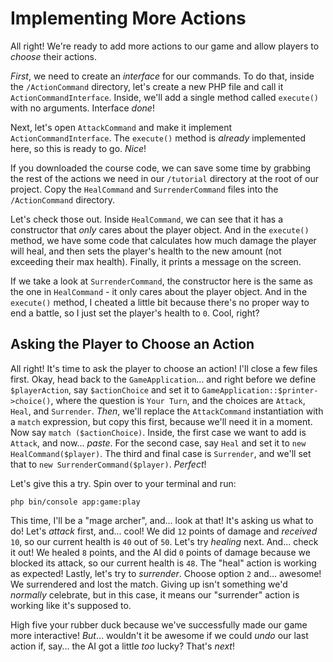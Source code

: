 # Implementing More Actions

All right! We're ready to add more actions to our game and allow players to *choose* their actions.

*First*, we need to create an *interface* for our commands. To do that, inside the `/ActionCommand` directory, let's create a new PHP file and call it `ActionCommandInterface`. Inside, we'll add a single method called `execute()` with no arguments. Interface *done*!

Next, let's open `AttackCommand` and make it implement `ActionCommandInterface`. The `execute()` method is *already* implemented here, so this is ready to go. *Nice*!

If you downloaded the course code, we can save some time by grabbing the rest of the actions we need in our `/tutorial` directory at the root of our project. Copy the `HealCommand` and `SurrenderCommand` files into the `/ActionCommand` directory.

Let's check those out. Inside `HealCommand`, we can see that it has a constructor that *only* cares about the player object. And in the `execute()` method, we have some code that calculates how much damage the player will heal, and then sets the player's health to the new amount (not exceeding their max health). Finally, it prints a message on the screen.

If we take a look at `SurrenderCommand`, the constructor here is the same as the one in `HealCommand` - it only cares about the player object. And in the `execute()` method, I cheated a little bit because there's no proper way to end a battle, so I just set the player's health to `0`. Cool, right?

## Asking the Player to Choose an Action

All right! It's time to ask the player to choose an action! I'll close a few files first. Okay, head back to the `GameApplication`... and right before we define `$playerAction`, say `$actionChoice` and set it to `GameApplication::$printer->choice()`, where the question is `Your Turn`, and the choices are `Attack`, `Heal`, and `Surrender`. *Then*, we'll replace the `AttackCommand` instantiation with a `match` expression, but copy this first, because we'll need it in a moment. Now say `match ($actionChoice)`. Inside, the first case we want to add is `Attack`, and now... *paste*. For the second case, say `Heal` and set it to `new HealCommand($player)`. The third and final case is `Surrender`, and we'll set that to `new SurrenderCommand($player)`. *Perfect*!

Let's give this a try. Spin over to your terminal and run:

```terminal
php bin/console app:game:play
```

This time, I'll be a "mage archer", and... look at that! It's asking us what to do! Let's *attack* first, and... cool! We did `12` points of damage and *received* `10`, so our current health is `40` out of `50`. Let's try *healing* next. And... check it out! We healed `8` points, and the AI did `0` points of damage because we blocked its attack, so our current health is `48`. The "heal" action is working as expected! Lastly, let's try to *surrender*. Choose option `2` and... awesome! We surrendered and lost the match. Giving up isn't something we'd *normally* celebrate, but in this case, it means our "surrender" action is working like it's supposed to. 

High five your rubber duck because we've successfully made our game more interactive! *But*... wouldn't it be awesome if we could *undo* our last action if, say... the AI got a little *too* lucky? That's *next*!
